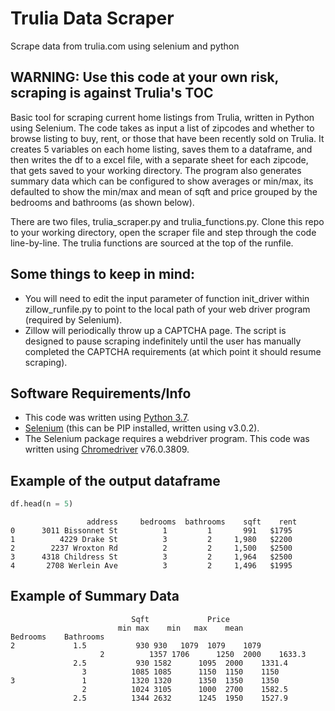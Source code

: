 # Trulia Data Scraper
Scrape data from trulia.com using selenium and python

WARNING: Use this code at your own risk, scraping is against Trulia's TOC
-------------------------------------------------------------------------

Basic tool for scraping current home listings from Trulia, written in Python using Selenium. The code takes as input a list of zipcodes and whether to browse listing to buy, rent, or those that have been recently sold on Trulia. It creates 5 variables on each home listing, saves them to a dataframe, and then writes the df to a excel file, with a separate sheet for each zipcode, that gets saved to your working directory. The program also generates summary data which can be configured to show averages or min/max, its defaulted to show the min/max and mean of sqft and price grouped by the bedrooms and bathrooms (as shown below).

There are two files, trulia_scraper.py and trulia_functions.py. Clone this repo to your working directory, open the scraper file and step through the code line-by-line. The trulia functions are sourced at the top of the runfile.

Some things to keep in mind:
----------------------------
* You will need to edit the input parameter of function init_driver within zillow_runfile.py to point to the local path of your web driver program (required by Selenium).
* Zillow will periodically throw up a CAPTCHA page. The script is designed to pause scraping indefinitely until the user has manually completed the CAPTCHA requirements (at which point it should resume scraping).

Software Requirements/Info
--------------------------
- This code was written using [Python 3.7](https://www.python.org/downloads/).
- [Selenium](http://www.seleniumhq.org/download/) (this can be PIP installed, written using v3.0.2).
- The Selenium package requires a webdriver program. This code was written 
using [Chromedriver](https://chromedriver.storage.googleapis.com/index.html?path=76.0.3809.126/) v76.0.3809.

Example of the output dataframe
-------------------------------

```py
df.head(n = 5)
```

```
                 address     bedrooms  bathrooms    sqft    rent 
0      3011 Bissonnet St          1         1       991   $1795    
1          4229 Drake St          3         2     1,980   $2200     
2        2237 Wroxton Rd          2         2     1,500   $2500    
3      4318 Childress St          3         2     1,964   $2500     
4       2708 Werlein Ave          3         2     1,496   $1995 
```

Example of Summary Data
-----------------------

```
		                   Sqft		        Price		
		                min	max	   min	 max	mean
Bedrooms	Bathrooms					
2	          1.5	        930	930	  1079	1079	1079
            	    2	       1357	1706	  1250	2000	1633.3
	          2.5	        930	1582	  1095	2000	1331.4
	            3	       1085	1085	  1150	1150	1150
3	            1	       1320	1320	  1350	1350	1350
	            2	       1024	3105	  1000	2700	1582.5
	          2.5	       1344	2632	  1245	1950	1527.9                  
                                   
```
